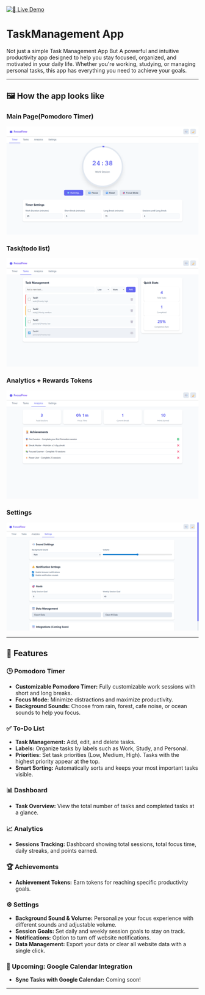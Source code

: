 [![🚀 Live Demo](https://img.shields.io/badge/🚀%20Live%20Demo-CLICK%20HERE-brightgreen?style=for-the-badge&logo=github&logoColor=white&color=0f9d58)](https://abhishekpratihast.github.io/TaskManagementApp/)

# TaskManagement App

Not just a simple Task Management App But A powerful and intuitive productivity app designed to help you stay focused, organized, and motivated in your daily life. Whether you're working, studying, or managing personal tasks, this app has everything you need to achieve your goals.

---


## 🖼️ How the app looks like
### Main Page(Pomodoro Timer)
![Pomodoro Timer](./MainPomodoro.png) 
### Task(todo list)
![To-Do List](./TaskTOdo.png)
### Analytics + Rewards Tokens
![Analytics](./Analyticsimg.png)
### Settings
![Settings](./settingsimg.png)

---

## 🚀 Features

### 🕒 Pomodoro Timer
- **Customizable Pomodoro Timer:** Fully customizable work sessions with short and long breaks.
- **Focus Mode:** Minimize distractions and maximize productivity.
- **Background Sounds:** Choose from rain, forest, cafe noise, or ocean sounds to help you focus.

### ✅ To-Do List
- **Task Management:** Add, edit, and delete tasks.
- **Labels:** Organize tasks by labels such as Work, Study, and Personal.
- **Priorities:** Set task priorities (Low, Medium, High). Tasks with the highest priority appear at the top.
- **Smart Sorting:** Automatically sorts and keeps your most important tasks visible.

### 📊 Dashboard
- **Task Overview:** View the total number of tasks and completed tasks at a glance.

### 📈 Analytics
- **Sessions Tracking:** Dashboard showing total sessions, total focus time, daily streaks, and points earned.

### 🏆 Achievements
- **Achievement Tokens:** Earn tokens for reaching specific productivity goals.

### ⚙️ Settings
- **Background Sound & Volume:** Personalize your focus experience with different sounds and adjustable volume.
- **Session Goals:** Set daily and weekly session goals to stay on track.
- **Notifications:** Option to turn off website notifications.
- **Data Management:** Export your data or clear all website data with a single click.

### 📅 Upcoming: Google Calendar Integration
- **Sync Tasks with Google Calendar:** Coming soon!

---
